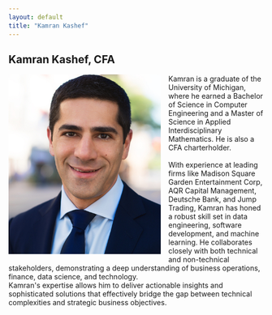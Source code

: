 ```yaml
---
layout: default
title: "Kamran Kashef"
---
```

<meta name="robots" content="noindex">
<section id="services">
	<div class="container">
		<h2>Kamran Kashef, CFA</h2>
		<div class="service" style="overflow: auto;">  <!--CSS so img within pushes out the div -->
			<div>
                <img src='/assets/kamran.jpg' style="float: left; margin: 0 15px 15px 0; width: 300px;"/>
                Kamran is a graduate of the University of Michigan, where he earned a Bachelor of Science in Computer Engineering and a Master of Science in Applied Interdisciplinary Mathematics. He is also a CFA charterholder.<br />
                <br />
                With experience at leading firms like Madison Square Garden Entertainment Corp, AQR Capital Management, Deutsche Bank, and Jump Trading, Kamran has honed a robust skill set in data engineering, software development, and machine learning. He collaborates closely with both technical and non-technical stakeholders, demonstrating a deep understanding of business operations, finance, data science, and technology.
                <br />
                Kamran's expertise allows him to deliver actionable insights and sophisticated solutions that effectively bridge the gap between technical complexities and strategic business objectives.
            </div>
		  </div>
    </div>
</section>